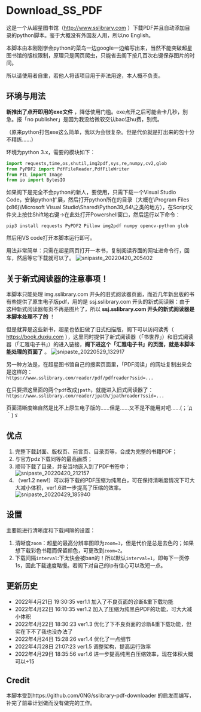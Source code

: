 # Download_SS_PDF
这是一个从超星图书馆（http://www.sslibrary.com ）下载PDF并且自动添加目录的python脚本。鉴于大概没有外国友人用，所以no English。

本脚本由本刚刚学会python的菜鸟一边google一边编写出来，当然不能突破超星图书馆的版权限制，原理只是网页爬虫，只能省去阁下按几百次右键保存图片的时间。

所以请使用者自重，若他人将该项目用于非法用途，本人概不负责。

## 环境与用法
**新推出了点开即用的exe文件** ，降低使用门槛。exe点开之后可能会卡几秒，别急。报「no publisher」是因为我没给微软交认bao证hu费，别慌。

（原来python打包exe这么简单，我以为会很复杂。但是代价就是打出来的包十分不精练……）

环境为python 3.x，需要的模块如下：
```python
import requests,time,os,shutil,img2pdf,sys,re,numpy,cv2,glob
from PyPDF2 import PdfFileReader,PdfFileWriter
from PIL import Image
from io import BytesIO
```

如果阁下是完全不会python的新人，要使用，只需下载一个Visual Studio Code，安装python扩展，然后打开python所在的目录（大概在\Program Files (x86)\Microsoft Visual Studio\Shared\Python39_64\之类的地方），在Script文件夹上按住Shift地右键→在此处打开Powershell窗口，然后运行以下命令：
```
pip3 install requests PyPDF2 Pillow img2pdf numpy opencv-python glob
```
然后用VS code打开本脚本运行即可。

用法非常简单：只需在超星网页打开一本书，复制阅读界面的网址进命令行，回车，然后等它下载就可以了。
![snipaste_20220420_205402](https://user-images.githubusercontent.com/74524914/164235308-4b62c5e9-475e-4400-b53b-69bb32fad3c6.png)

## 关于新式阅读器的注意事项！
本脚本只能处理 img.sslibrary.com 开头的旧式阅读器页面，而近几年新出版的书有些提供了原生电子版pdf，用的是 ssj.sslibrary.com 开头的新式阅读器：由于这种新式阅读器每页不再是图片了，所以 **ssj.sslibrary.com 开头的新式阅读器是本脚本处理不了的** ！

但是就算是这些新书，超星也依旧做了旧式扫描版，阁下可以访问读秀（ https://book.duxiu.com ），这里同时提供了新式阅读器（「书世界」）和旧式阅读器（「汇雅电子书」）的进入链接，**阁下进这个「汇雅电子书」的页面，就是本脚本能处理的页面了** 。
![snipaste_20220529_132917](https://user-images.githubusercontent.com/74524914/170854051-955d4fcb-0d98-447b-9159-c5bcc2c5d65f.jpg)

另一种方法是，在超星图书馆自己的搜索页面里，「PDF阅读」的网址复制出来会是这样的：\
`https://www.sslibrary.com/reader/pdf/pdfreader?ssid=...`

在只要把这里面的两个`pdf`改成`jpath`，就能进入旧式阅读器了：\
`https://www.sslibrary.com/reader/jpath/jpathreader?ssid=...`

页面清晰度嘛自然是比不上原生电子版的……但是……又不是不能用对吧……(；´д｀)ゞ

## 优点
1. 完整下载封面、版权页、前言页、目录页等，合成为完整的书籍PDF；
2. 与官方pdz下载同等的最高画质；
3. 顺带下载了目录，并妥当地嵌入到了PDF书签中；
![snipaste_20220420_212157](https://user-images.githubusercontent.com/74524914/164239989-9b3190d7-0233-45c5-9287-38d1c6be6b0f.jpg)
4. （ver1.2 new!）可以将下载的PDF压缩为纯黑白，可在保持清晰度情况下可大大减小体积，ver1.6进一步提高了压缩的效率。\
![snipaste_20220429_185940](https://user-images.githubusercontent.com/74524914/165932245-2b523ffb-6c5f-4287-a8c9-64739661bf99.jpg)

## 设置
主要能进行清晰度和下载间隔的设置：
1. 清晰度`zoom`：超星的最高分辨率图即为`zoom=3`，但是代价是总是去色的；如果想下载彩色书籍而保留颜色，可更改到`zoom=2`。
2. 下载间隔`interval`:下太快会被ban的！所以默认`interval=1`，即每下一页停1s，因此下载速度略慢。若阁下对自己的ip有信心可以改短一点。

## 更新历史
- 2022年4月21日 19:30:35 ver1.1 加入了不良页面的诊断&重下载功能
- 2022年4月22日 16:10:35 ver1.2 加入了压缩为纯黑白PDF的功能，可大大减小体积
- 2022年4月22日 18:30:23 ver1.3 优化了下不良页面的诊断&重下载功能，但实在下不了我也没办法了
- 2022年4月24日 15:28:26 ver1.4 优化了一点细节
- 2022年4月28日 21:07:23 ver1.5 调整架构，提高运行效率
- 2022年4月29日 18:35:56 ver1.6 进一步提高纯黑白压缩效率，现在体积大概可以÷15
## Credit
本脚本受到https://github.com/0NG/sslibrary-pdf-downloader 的启发而编写，补完了前辈计划做而没有做完的工作。
